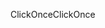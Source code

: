 <span data-ttu-id="4807e-101">ClickOnce</span><span class="sxs-lookup"><span data-stu-id="4807e-101">ClickOnce</span></span>